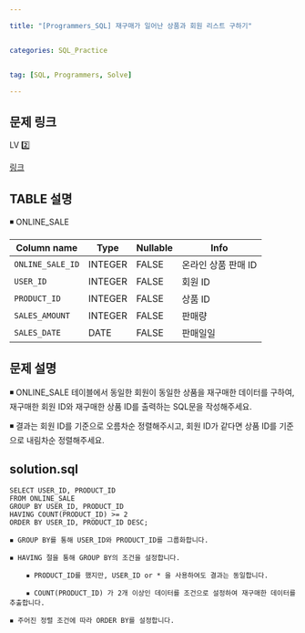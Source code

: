 ```yaml
---

title: "[Programmers_SQL] 재구매가 일어난 상품과 회원 리스트 구하기"


categories: SQL_Practice


tag: [SQL, Programmers, Solve]

---
```


## 문제 링크

LV 2️⃣ 

[링크](https://school.programmers.co.kr/learn/courses/30/lessons/131536)

## TABLE 설명

◾ ONLINE_SALE

|Column name|Type|Nullable|Info|
|-|-|-|-|
|`ONLINE_SALE_ID`|INTEGER|FALSE|온라인 상품 판매 ID|
|`USER_ID`|INTEGER|FALSE|회원 ID|
|`PRODUCT_ID`|INTEGER|FALSE|상품 ID|
|`SALES_AMOUNT`|INTEGER|FALSE|판매량|
|`SALES_DATE`|DATE|FALSE|판매일일|


## 문제 설명

◾ ONLINE_SALE 테이블에서 동일한 회원이 동일한 상품을 재구매한 데이터를 구하여, 재구매한 회원 ID와 재구매한 상품 ID를 출력하는 SQL문을 작성해주세요. 

◾ 결과는 회원 ID를 기준으로 오름차순 정렬해주시고, 회원 ID가 같다면 상품 ID를 기준으로 내림차순 정렬해주세요.

## solution.sql
    SELECT USER_ID, PRODUCT_ID
    FROM ONLINE_SALE
    GROUP BY USER_ID, PRODUCT_ID
    HAVING COUNT(PRODUCT_ID) >= 2
    ORDER BY USER_ID, PRODUCT_ID DESC;

```
◾ GROUP BY를 통해 USER_ID와 PRODUCT_ID를 그룹화합니다. 

◾ HAVING 절을 통해 GROUP BY의 조건을 설정합니다. 

    ▪ PRODUCT_ID를 했지만, USER_ID or * 을 사용하여도 결과는 동일합니다. 

    ▪ COUNT(PRODUCT_ID) 가 2개 이상인 데이터를 조건으로 설정하여 재구매한 데이터를 추출합니다. 

◾ 주어진 정렬 조건에 따라 ORDER BY를 설정합니다. 
```